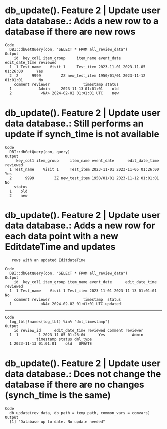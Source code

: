 # db_update(). Feature 2 | Update user data database.: Adds a new row to a database if there are new rows

    Code
      DBI::dbGetQuery(con, "SELECT * FROM all_review_data")
    Output
        id  key_col1 item_group     item_name event_date      edit_date_time reviewed
      1  1 Test_name    Visit 1     Test_item 2023-11-01 2023-11-05 01:26:00      Yes
      2  2      9999         ZZ new_test_item 1950/01/01 2023-11-12 01:01:01       No
        comment reviewer               timestamp status
      1            Admin     2023-11-13 01:01:01    old
      2             <NA> 2024-02-02 01:01:01 UTC    new

# db_update(). Feature 2 | Update user data database.: Still performs an update if synch_time is not available

    Code
      DBI::dbGetQuery(con, query)
    Output
         key_col1 item_group     item_name event_date      edit_date_time reviewed
      1 Test_name    Visit 1     Test_item 2023-11-01 2023-11-05 01:26:00      Yes
      2      9999         ZZ new_test_item 1950/01/01 2023-11-12 01:01:01       No
        status
      1    old
      2    new

# db_update(). Feature 2 | Update user data database.: Adds a new row for each data point with a new EditdateTime and updates 
       rows with an updated EditdateTime

    Code
      DBI::dbGetQuery(con, "SELECT * FROM all_review_data")
    Output
        id  key_col1 item_group item_name event_date      edit_date_time reviewed
      1  1 Test_name    Visit 1 Test_item 2023-11-01 2023-11-13 01:01:01       No
        comment reviewer               timestamp  status
      1             <NA> 2024-02-02 01:01:01 UTC updated

---

    Code
      log_tbl[!names(log_tbl) %in% "dml_timestamp"]
    Output
        id review_id      edit_date_time reviewed comment reviewer
      1  1         1 2023-11-05 01:26:00      Yes            Admin
                  timestamp status dml_type
      1 2023-11-13 01:01:01    old   UPDATE

# db_update(). Feature 2 | Update user data database.: Does not change the database if there are no changes (synch_time is the same)

    Code
      db_update(rev_data, db_path = temp_path, common_vars = comvars)
    Output
      [1] "Database up to date. No update needed"

